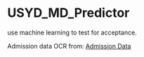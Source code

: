 # USYD_MD_Predictor
use machine learning to test for acceptance.

Admission data OCR from: [Admission Data](https://docs.google.com/spreadsheets/d/16hbVhCc2RUJbBxvrWgkX42bOiF_iaJtuGMND68CVxgw/edit#gid=803073027)